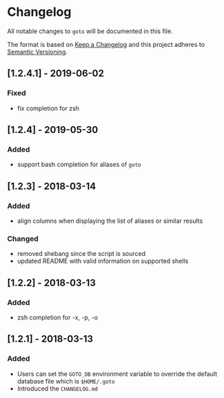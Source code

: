 # Changelog

All notable changes to `goto` will be documented in this file.

The format is based on [Keep a Changelog](http://keepachangelog.com/en/1.0.0/)
and this project adheres to [Semantic Versioning](http://semver.org/spec/v2.0.0.html).

## [1.2.4.1] - 2019-06-02

### Fixed
- fix completion for zsh

## [1.2.4] - 2019-05-30

### Added
- support bash completion for aliases of `goto`

## [1.2.3] - 2018-03-14

### Added
- align columns when displaying the list of aliases or similar results

### Changed
- removed shebang since the script is sourced
- updated README with valid information on supported shells

## [1.2.2] - 2018-03-13

### Added
- zsh completion for -x, -p, -o

## [1.2.1] - 2018-03-13

### Added

- Users can set the `GOTO_DB` environment variable to override the default database file which is `$HOME/.goto`
- Introduced the `CHANGELOG.md`
